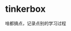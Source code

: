 












































































































































# tinkerbox
啥都搞点，记录点别的学习过程
